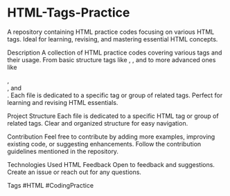 # HTML-Tags-Practice
A repository containing HTML practice codes focusing on various HTML tags. Ideal for learning, revising, and mastering essential HTML concepts.

Description
A collection of HTML practice codes covering various tags and their usage. From basic structure tags like <html>, <head>, and <body> to more advanced ones like <article>, <nav>, and <section>. Each file is dedicated to a specific tag or group of related tags. Perfect for learning and revising HTML essentials.


Project Structure
Each file is dedicated to a specific HTML tag or group of related tags.
Clear and organized structure for easy navigation.


Contribution
Feel free to contribute by adding more examples, improving existing code, or suggesting enhancements. Follow the contribution guidelines mentioned in the repository.

Technologies Used
HTML
Feedback
Open to feedback and suggestions. Create an issue or reach out for any questions.

Tags
#HTML #CodingPractice

